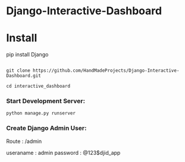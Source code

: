 # Django-Interactive-Dashboard

# Install

pip install Django


```

git clone https://github.com/HandMadeProjects/Django-Interactive-Dashboard.git

cd interactive_dashboard

```


### Start Development Server:
`python manage.py runserver`



### Create Django Admin User:
Route : /admin


useraname : admin
password : @123$djid_app

